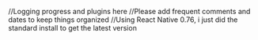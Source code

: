 //Logging progress and plugins here
//Please add frequent comments and dates to keep things organized
//Using React Native 0.76, i just did the standard install to get the latest version
